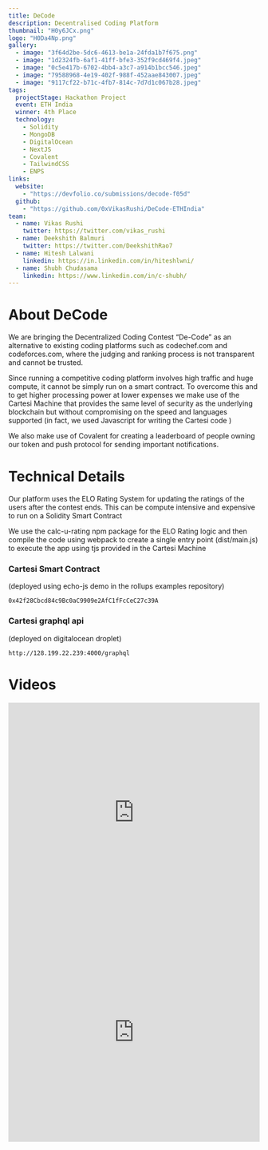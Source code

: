 ```yaml
---
title: DeCode
description: Decentralised Coding Platform
thumbnail: "H0y6JCx.png"
logo: "H0Da4Np.png"
gallery:
  - image: "3f64d2be-5dc6-4613-be1a-24fda1b7f675.png"
  - image: "1d2324fb-6af1-41ff-bfe3-352f9cd469f4.jpeg"
  - image: "0c5e417b-6702-4bb4-a3c7-a914b1bcc546.jpeg"
  - image: "79588968-4e19-402f-988f-452aae843007.jpeg"
  - image: "9117cf22-b71c-4fb7-814c-7d7d1c067b28.jpeg"
tags:
  projectStage: Hackathon Project
  event: ETH India
  winner: 4th Place
  technology:
    - Solidity
    - MongoDB
    - DigitalOcean
    - NextJS
    - Covalent
    - TailwindCSS
    - ENPS
links:
  website:
    - "https://devfolio.co/submissions/decode-f05d"
  github:
    - "https://github.com/0xVikasRushi/DeCode-ETHIndia"
team:
  - name: Vikas Rushi
    twitter: https://twitter.com/vikas_rushi
  - name: Deekshith Balmuri
    twitter: https://twitter.com/DeekshithRao7
  - name: Hitesh Lalwani
    linkedin: https://in.linkedin.com/in/hiteshlwni/
  - name: Shubh Chudasama
    linkedin: https://www.linkedin.com/in/c-shubh/
---
```


# About DeCode

We are bringing the Decentralized Coding Contest “De-Code” as an alternative to existing coding platforms such as codechef.com and codeforces.com, where the judging and ranking process is not transparent and cannot be trusted.

Since running a competitive coding platform involves high traffic and huge compute, it cannot be simply run on a smart contract. To overcome this and to get higher processing power at lower expenses we make use of the Cartesi Machine that provides the same level of security as the underlying blockchain but without compromising on the speed and languages supported (in fact, we used Javascript for writing the Cartesi code )

We also make use of Covalent for creating a leaderboard of people owning our token and push protocol for sending important notifications.

# Technical Details

Our platform uses the ELO Rating System for updating the ratings of the users after the contest ends. This can be compute intensive and expensive to run on a Solidity Smart Contract

We use the calc-u-rating npm package for the ELO Rating logic and then compile the code using webpack to create a single entry point (dist/main.js) to execute the app using tjs provided in the Cartesi Machine

### Cartesi Smart Contract

(deployed using echo-js demo in the rollups examples repository)

```
0x42f28Cbcd84c9Bc0aC9909e2AfC1fFcCeC27c39A
```

### Cartesi graphql api

(deployed on digitalocean droplet)

```
http://128.199.22.239:4000/graphql
```

# Videos

<iframe width="100%" height="440" src="https://www.youtube.com/embed/__f2-6bWnQ8" title="YouTube video player" frameborder="0" allow="accelerometer; autoplay; clipboard-write; encrypted-media; gyroscope; picture-in-picture; web-share" allowfullscreen></iframe>
<iframe width="100%" height="440" src="https://www.youtube.com/embed/-ddgjx9QC_A" title="YouTube video player" frameborder="0" allow="accelerometer; autoplay; clipboard-write; encrypted-media; gyroscope; picture-in-picture; web-share" allowfullscreen></iframe>
